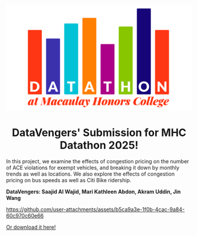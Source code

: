 ![screenshot](assets/images/mhc_datathon_logo_slider.png)
<h1 align="center"> DataVengers' Submission for MHC Datathon 2025! </h1> 

In this project, we examine the effects of congestion pricing on the number of ACE violations for exempt vehicles, and breaking it down by monthly trends as well as locations. We also explore the effects of congestion pricing on bus speeds as well as Citi Bike ridership.

**DataVengers: Saajid Al Wajid,  Mari Kathleen Abdon, Akram Uddin, Jin Wang**

https://github.com/user-attachments/assets/b5ca9a3e-1f0b-4cac-9a84-60c970c60e66

[Or download it here!](assets/images/video1158377612.mp4)
